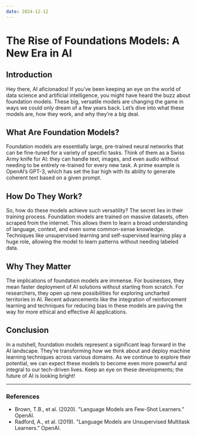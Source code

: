 ```yaml
---
date: 2024-12-12
---
```


# The Rise of Foundations Models: A New Era in AI

## Introduction

Hey there, AI aficionados! If you’ve been keeping an eye on the world of data science and artificial intelligence, you might have heard the buzz about foundation models. These big, versatile models are changing the game in ways we could only dream of a few years back. Let’s dive into what these models are, how they work, and why they’re a big deal.

<!-- more -->
## What Are Foundation Models?

Foundation models are essentially large, pre-trained neural networks that can be fine-tuned for a variety of specific tasks. Think of them as a Swiss Army knife for AI: they can handle text, images, and even audio without needing to be entirely re-trained for every new task. A prime example is OpenAI’s GPT-3, which has set the bar high with its ability to generate coherent text based on a given prompt.

## How Do They Work?

So, how do these models achieve such versatility? The secret lies in their training process. Foundation models are trained on massive datasets, often scraped from the internet. This allows them to learn a broad understanding of language, context, and even some common-sense knowledge. Techniques like unsupervised learning and self-supervised learning play a huge role, allowing the model to learn patterns without needing labeled data.

## Why They Matter

The implications of foundation models are immense. For businesses, they mean faster deployment of AI solutions without starting from scratch. For researchers, they open up new possibilities for exploring uncharted territories in AI. Recent advancements like the integration of reinforcement learning and techniques for reducing bias in these models are paving the way for more ethical and effective AI applications.

## Conclusion

In a nutshell, foundation models represent a significant leap forward in the AI landscape. They’re transforming how we think about and deploy machine learning techniques across various domains. As we continue to explore their potential, we can expect these models to become even more powerful and integral to our tech-driven lives. Keep an eye on these developments; the future of AI is looking bright!

---

### References

- Brown, T.B., et al. (2020). "Language Models are Few-Shot Learners." OpenAI.
- Radford, A., et al. (2019). "Language Models are Unsupervised Multitask Learners." OpenAI.